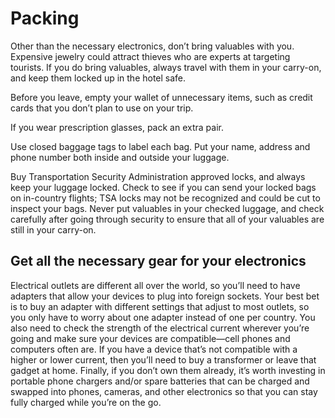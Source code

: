 
# Packing


Other than the necessary electronics, don’t bring valuables with you. Expensive jewelry could attract thieves who are experts at targeting tourists. If you do bring valuables, always travel with them in your carry-on, and keep them locked up in the hotel safe.

Before you leave, empty your wallet of unnecessary items, such as credit cards that you don’t plan to use on your trip.

If you wear prescription glasses, pack an extra pair.

Use closed baggage tags to label each bag. Put your name, address and phone number both inside and outside your luggage.

Buy Transportation Security Administration approved locks, and always keep your luggage locked. Check to see if you can send your locked bags on in-country flights; TSA locks may not be recognized and could be cut to inspect your bags. Never put valuables in your checked luggage, and check carefully after going through security to ensure that all of your valuables are still in your carry-on.


## Get all the necessary gear for your electronics

Electrical outlets are different all over the world, so you’ll need to have adapters that allow your devices to plug into foreign sockets. Your best bet is to buy an adapter with different settings that adjust to most outlets, so you only have to worry about one adapter instead of one per country. You also need to check the strength of the electrical current wherever you’re going and make sure your devices are compatible—cell phones and computers often are. If you have a device that’s not compatible with a higher or lower current, then you’ll need to buy a transformer or leave that gadget at home. Finally, if you don’t own them already, it’s worth investing in portable phone chargers and/or spare batteries that can be charged and swapped into phones, cameras, and other electronics so that you can stay fully charged while you’re on the go.